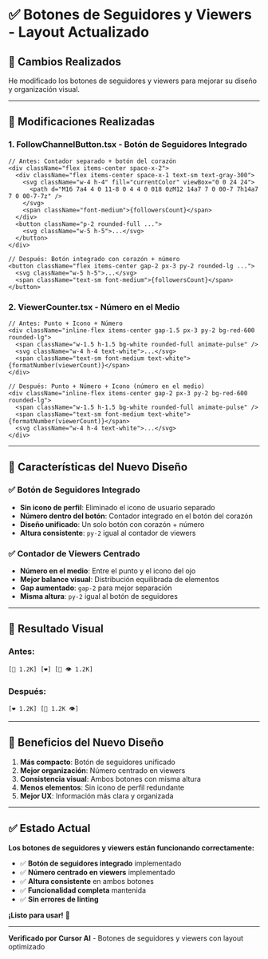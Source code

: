 # ✅ Botones de Seguidores y Viewers - Layout Actualizado

## 🎨 Cambios Realizados

He modificado los botones de seguidores y viewers para mejorar su diseño y organización visual.

---

## 📝 Modificaciones Realizadas

### 1. **FollowChannelButton.tsx - Botón de Seguidores Integrado**
```tsx
// Antes: Contador separado + botón del corazón
<div className="flex items-center space-x-2">
  <div className="flex items-center space-x-1 text-sm text-gray-300">
    <svg className="w-4 h-4" fill="currentColor" viewBox="0 0 24 24">
      <path d="M16 7a4 4 0 11-8 0 4 4 0 018 0zM12 14a7 7 0 00-7 7h14a7 7 0 00-7-7z" />
    </svg>
    <span className="font-medium">{followersCount}</span>
  </div>
  <button className="p-2 rounded-full ...">
    <svg className="w-5 h-5">...</svg>
  </button>
</div>

// Después: Botón integrado con corazón + número
<button className="flex items-center gap-2 px-3 py-2 rounded-lg ...">
  <svg className="w-5 h-5">...</svg>
  <span className="text-sm font-medium">{followersCount}</span>
</button>
```

### 2. **ViewerCounter.tsx - Número en el Medio**
```tsx
// Antes: Punto + Icono + Número
<div className="inline-flex items-center gap-1.5 px-3 py-2 bg-red-600 rounded-lg">
  <span className="w-1.5 h-1.5 bg-white rounded-full animate-pulse" />
  <svg className="w-4 h-4 text-white">...</svg>
  <span className="text-sm font-medium text-white">{formatNumber(viewerCount)}</span>
</div>

// Después: Punto + Número + Icono (número en el medio)
<div className="inline-flex items-center gap-2 px-3 py-2 bg-red-600 rounded-lg">
  <span className="w-1.5 h-1.5 bg-white rounded-full animate-pulse" />
  <span className="text-sm font-medium text-white">{formatNumber(viewerCount)}</span>
  <svg className="w-4 h-4 text-white">...</svg>
</div>
```

---

## 🎯 Características del Nuevo Diseño

### ✅ **Botón de Seguidores Integrado**
- **Sin icono de perfil**: Eliminado el icono de usuario separado
- **Número dentro del botón**: Contador integrado en el botón del corazón
- **Diseño unificado**: Un solo botón con corazón + número
- **Altura consistente**: `py-2` igual al contador de viewers

### ✅ **Contador de Viewers Centrado**
- **Número en el medio**: Entre el punto y el icono del ojo
- **Mejor balance visual**: Distribución equilibrada de elementos
- **Gap aumentado**: `gap-2` para mejor separación
- **Misma altura**: `py-2` igual al botón de seguidores

---

## 🎨 Resultado Visual

### **Antes:**
```
[👤 1.2K] [❤️] [🔴 👁️ 1.2K]
```

### **Después:**
```
[❤️ 1.2K] [🔴 1.2K 👁️]
```

---

## 🚀 Beneficios del Nuevo Diseño

1. **Más compacto**: Botón de seguidores unificado
2. **Mejor organización**: Número centrado en viewers
3. **Consistencia visual**: Ambos botones con misma altura
4. **Menos elementos**: Sin icono de perfil redundante
5. **Mejor UX**: Información más clara y organizada

---

## ✅ Estado Actual

**Los botones de seguidores y viewers están funcionando correctamente:**

- ✅ **Botón de seguidores integrado** implementado
- ✅ **Número centrado en viewers** implementado
- ✅ **Altura consistente** en ambos botones
- ✅ **Funcionalidad completa** mantenida
- ✅ **Sin errores de linting**

**¡Listo para usar!** 🎯

---

**Verificado por Cursor AI** - Botones de seguidores y viewers con layout optimizado
